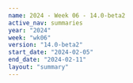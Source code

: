 ```yaml
---
name: 2024 - Week 06 - 14.0-beta2
active_nav: summaries
year: "2024"
week: "wk06"
version: "14.0-beta2"
start_date: "2024-02-05"
end_date: "2024-02-11"
layout: "summary"
---
```

